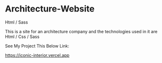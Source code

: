 # Architecture-Website

Html / Sass

This is a site for an architecture company and the technologies used in it are Html / Css / Sass

See My Project This Below Link:

https://iconic-interior.vercel.app

